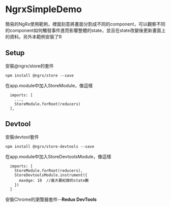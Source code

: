 # NgrxSimpleDemo

簡易的NgRx使用範例，裡面刻意將畫面分割成不同的component，可以觀察不同的component如何觸發事件進而影響整體的state，並且在state改變後更新畫面上的資料。另外本範例安裝了R

## Setup

安裝@ngrx/store的套件

```
npm install @ngrx/store --save
```
在app.module中加入StoreModule，像這樣
```
  imports: [
    ...,
    StoreModule.forRoot(reducers)
  ],
```
## Devtool

安裝devtool套件
```
npm install @ngrx/store-devtools --save
```
在app.module中加入StoreDevtoolsModule，像這樣
```
  imports: [
    StoreModule.forRoot(reducers),
    StoreDevtoolsModule.instrument({
      maxAge: 10  //最大要紀錄的state數
    })
  ]
```

安裝Chrome的瀏覽器套件--**Redux DevTools**
